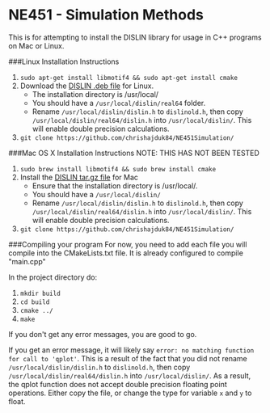 # NE451 - Simulation Methods

This is for attempting to install the DISLIN library for usage in C++ programs
on Mac or Linux.

###Linux Installation Instructions
1. `sudo apt-get install libmotif4 && sudo apt-get install cmake`
2. Download the [DISLIN .deb file](http://www.mps.mpg.de/dislin/linux) for Linux.
    * The installation directory is /usr/local/
    * You should have a `/usr/local/dislin/real64` folder.
    * Rename `/usr/local/dislin/dislin.h` to `dislinold.h`, then copy `/usr/local/dislin/real64/dislin.h` into `/usr/local/dislin/`. This will enable double precision calculations.
3. `git clone https://github.com/chrishajduk84/NE451Simulation/`

###Mac OS X Installation Instructions
NOTE: THIS HAS NOT BEEN TESTED

1. `sudo brew install libmotif4 && sudo brew install cmake`
2. Install the [DISLIN tar.gz file](http://www.mps.mpg.de/dislin/mac-osx-darwin) for Mac
    * Ensure that the installation directory is /usr/local/.
    * You should have a `/usr/local/dislin/`
    * Rename `/usr/local/dislin/dislin.h` to `dislinold.h`, then copy `/usr/local/dislin/real64/dislin.h` into `/usr/local/dislin/`. This will enable double precision calculations.
3. `git clone https://github.com/chrishajduk84/NE451Simulation/`

###Compiling your program
For now, you need to add each file you will compile into the CMakeLists.txt
file. It is already configured to compile "main.cpp"

In the project directory do:

1. `mkdir build`
2. `cd build`
3. `cmake ../`
4. `make`

If you don't get any error messages, you are good to go.

If you get an error message, it will likely say `error: no matching function for call to 'qplot'`. This is a result of the fact that you did not rename `/usr/local/dislin/dislin.h` to `dislinold.h`, then copy `/usr/local/dislin/real64/dislin.h` into `/usr/local/dislin/`. As a result, the qplot function does not accept double precision floating point operations. Either copy the file, or change the type for variable `x` and `y` to float.


